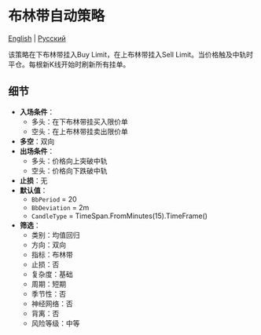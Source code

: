 # 布林带自动策略
[English](README.md) | [Русский](README_ru.md)

该策略在下布林带挂入Buy Limit，在上布林带挂入Sell Limit。当价格触及中轨时平仓。每根新K线开始时刷新所有挂单。

## 细节

- **入场条件**：
  - 多头：在下布林带挂买入限价单
  - 空头：在上布林带挂卖出限价单
- **多空**：双向
- **出场条件**：
  - 多头：价格向上突破中轨
  - 空头：价格向下跌破中轨
- **止损**：无
- **默认值**：
  - `BbPeriod` = 20
  - `BbDeviation` = 2m
  - `CandleType` = TimeSpan.FromMinutes(15).TimeFrame()
- **筛选**：
  - 类别：均值回归
  - 方向：双向
  - 指标：布林带
  - 止损：否
  - 复杂度：基础
  - 周期：短期
  - 季节性：否
  - 神经网络：否
  - 背离：否
  - 风险等级：中等
